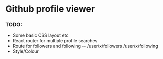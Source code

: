 # Github profile viewer

### TODO:

* Some basic CSS layout etc
* React router for multiple profile searches 
* Route for followers and following -- /user/x/followers /user/x/following
* Style/Colour 
